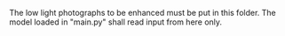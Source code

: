 The low light photographs to be enhanced must be put in this folder. The model loaded in "main.py" shall read input from here only.  

